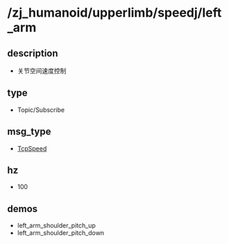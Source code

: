 # /zj_humanoid/upperlimb/speedj/left_arm

## description
- 关节空间速度控制

## type
- Topic/Subscribe

## msg_type
- [TcpSpeed](../../../../../zj_humanoid_types.md#TcpSpeed)

## hz
- 100

## demos
- left_arm_shoulder_pitch_up
- left_arm_shoulder_pitch_down

